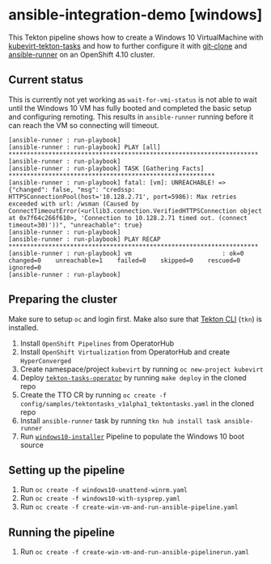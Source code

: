# ansible-integration-demo [windows]

This Tekton pipeline shows how to create a Windows 10 VirtualMachine with [kubevirt-tekton-tasks](https://github.com/kubevirt/kubevirt-tekton-tasks) and how to further configure it with [git-clone](https://hub.tekton.dev/tekton/task/git-clone) and [ansible-runner](https://hub.tekton.dev/tekton/task/ansible-runner) on an OpenShift 4.10 cluster.

## Current status

This is currently not yet working as `wait-for-vmi-status` is not able to wait until the Windows 10 VM has fully booted and completed the basic setup and configuring remoting. This results in `ansible-runner` running before it can reach the VM so connecting will timeout.

```
[ansible-runner : run-playbook]
[ansible-runner : run-playbook] PLAY [all] *********************************************************************
[ansible-runner : run-playbook]
[ansible-runner : run-playbook] TASK [Gathering Facts] *********************************************************
[ansible-runner : run-playbook] fatal: [vm]: UNREACHABLE! => {"changed": false, "msg": "credssp: HTTPSConnectionPool(host='10.128.2.71', port=5986): Max retries exceeded with url: /wsman (Caused by ConnectTimeoutError(<urllib3.connection.VerifiedHTTPSConnection object at 0x7f64c266f610>, 'Connection to 10.128.2.71 timed out. (connect timeout=30)'))", "unreachable": true}
[ansible-runner : run-playbook]
[ansible-runner : run-playbook] PLAY RECAP *********************************************************************
[ansible-runner : run-playbook] vm                         : ok=0    changed=0    unreachable=1    failed=0    skipped=0    rescued=0    ignored=0
[ansible-runner : run-playbook]
```

## Preparing the cluster

Make sure to setup `oc` and login first. Make also sure that [Tekton CLI](https://tekton.dev/docs/cli) (`tkn`) is installed.

1. Install `OpenShift Pipelines` from OperatorHub
2. Install `OpenShift Virtualization` from OperatorHub and create `HyperConverged`
3. Create namespace/project `kubevirt` by running `oc new-project kubevirt`
4. Deploy [`tekton-tasks-operator`](https://github.com/kubevirt/tekton-tasks-operator) by running `make deploy` in the cloned repo
5. Create the TTO CR by running `oc create -f config/samples/tektontasks_v1alpha1_tektontasks.yaml` in the cloned repo
6. Install `ansible-runner` task by running `tkn hub install task ansible-runner`
7. Run [`windows10-installer`](https://github.com/kubevirt/kubevirt-tekton-tasks/tree/main/examples/pipelines/windows10-installer) Pipeline to populate the Windows 10 boot source

## Setting up the pipeline

1. Run `oc create -f windows10-unattend-winrm.yaml`
2. Run `oc create -f windows10-with-sysprep.yaml`
3. Run `oc create -f create-win-vm-and-run-ansible-pipeline.yaml`

## Running the pipeline

1. Run `oc create -f create-win-vm-and-run-ansible-pipelinerun.yaml`
